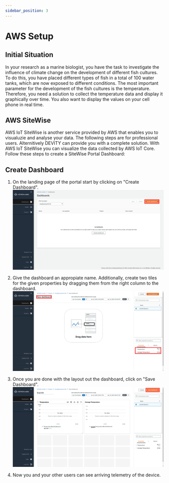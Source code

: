 ```yaml
---
sidebar_position: 3
---
```


# AWS Setup


## Initial Situation
In your research as a marine biologist, you have the task to investigate the influence of climate change on the development of different fish cultures. To do this, you have placed different types of fish in a total of 100 water tanks, which are now exposed to different conditions. The most important parameter for the development of the fish cultures is the temperature. Therefore, you need a solution to collect the temperature data and display it graphically over time. You also want to display the values on your cell phone in real time. 

## AWS SiteWise

AWS IoT SiteWise is another service provided by AWS that enables you to visualuzie and analyse your data.
The following steps are for professional users.
Alternitively DEVITY can provide you with a complete solution.
With AWS IoT SiteWise you can visualize the data collected by AWS IoT Core.
Follow these steps to create a SiteWise Portal Dashboard:

## Create Dashboard
1. On the landing page of the portal start by clicking on "Create Dashboard".
![SiteWise](/img/AWS/landing.png)

2. Give the dashboard an appropiate name. Additionally, create two tiles for the given properties by dragging them from the right column to the dashboard.
![SiteWise](/img/AWS/create-dashboard.png)

3. Once you are done with the layout out the dashboard, click on "Save Dashboard".
![SiteWise](/img/AWS/complete-dashboard.png)

4. Now you and your other users can see arriving telemetry of the device.